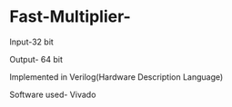 # Fast-Multiplier-
Input-32 bit

Output- 64 bit

Implemented in Verilog(Hardware Description Language)

Software used- Vivado
